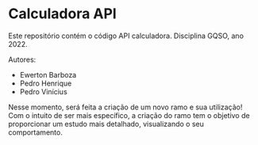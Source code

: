 # Calculadora API

Este repositório contém o código API calculadora.
Disciplina GQSO, ano 2022.

Autores:

* Ewerton Barboza
* Pedro Henrique
* Pedro Vinícius

Nesse momento, será feita a criação de um novo ramo e sua utilização!
Com o intuito de ser mais específico, a criação do ramo tem o objetivo de proporcionar um estudo mais detalhado, visualizando o seu comportamento.